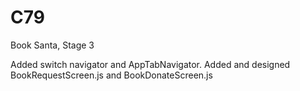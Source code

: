 # C79

Book Santa, Stage 3

Added switch navigator and AppTabNavigator. 
Added and designed BookRequestScreen.js and BookDonateScreen.js
